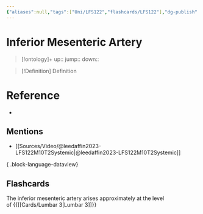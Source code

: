 ```yaml
---
{"aliases":null,"tags":["Uni/LFS122","flashcards/LFS122"],"dg-publish":true,"permalink":"/cards/inferior-mesenteric-artery/","dgPassFrontmatter":true}
---
```


# Inferior Mesenteric Artery

> [!ontology]+
> up:: 
> jump:: 
> down:: 

> [!Definition] Definition
> 

# Reference
- 

## Mentions
- [[Sources/Video/@leedaffin2023-LFS122M10T2Systemic\|@leedaffin2023-LFS122M10T2Systemic]]

{ .block-language-dataview}

## Flashcards

The inferior mesenteric artery arises approximately at the level of {{[[Cards/Lumbar 3\|Lumbar 3]]}}
<!--SR:!2023-10-25,1,130-->